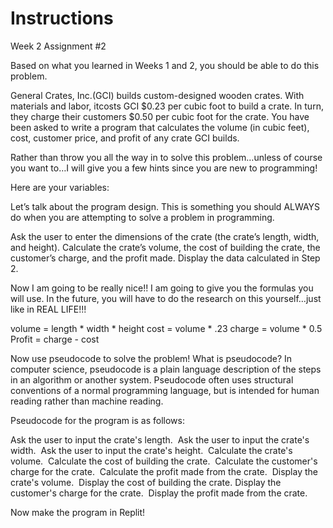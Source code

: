 # Instructions  
Week 2 Assignment #2

Based on what you learned in Weeks 1 and 2, you should be able to do this problem.

General Crates, Inc.(GCI) builds custom-designed wooden crates. With materials and labor, itcosts GCI $0.23 per cubic foot to build a crate. In turn, they charge their customers $0.50 per cubic foot for the crate. You have been asked to write a program that calculates the volume (in cubic feet), cost, customer price, and profit of any crate GCI builds.

Rather than throw you all the way in to solve this problem…unless of course you want to…I will give you a few hints since you are new to programming!

Here are your variables:

Let’s talk about the program design. This is something you should ALWAYS do when you are attempting to solve a problem in programming.

Ask the user to enter the dimensions of the crate (the crate’s length, width, and height).
Calculate the crate’s volume, the cost of building the crate, the customer’s charge, and the profit made.
Display the data calculated in Step 2.

Now I am going to be really nice!! I am going to give you the formulas you will use. In the future, you will have to do the research on this yourself…just like in REAL LIFE!!!

volume = length * width * height
cost = volume * .23
charge = volume * 0.5
Profit = charge - cost

Now use pseudocode to solve the problem! What is pseudocode? In computer science, pseudocode is a plain language description of the steps in an algorithm or another system. Pseudocode often uses structural conventions of a normal programming language, but is intended for human reading rather than machine reading.

Pseudocode for the program is as follows: 

Ask the user to input the crate's length. 
Ask the user to input the crate's width. 
Ask the user to input the crate's height. 
Calculate the crate's volume. 
Calculate the cost of building the crate. 
Calculate the customer's charge for the crate. 
Calculate the profit made from the crate. 
Display the crate's volume. 
Display the cost of building the crate.
Display the customer's charge for the crate. 
Display the profit made from the crate.

Now make the program in Replit!





  